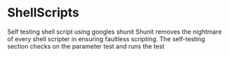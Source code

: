 # ShellScripts
Self testing shell script using googles shunit
Shunit removes the nightmare of every shell scripter in ensuring
faultless scripting. The self-testing section checks on the parameter test
and runs the test
